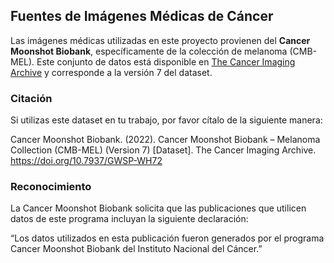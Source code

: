 ## Fuentes de Imágenes Médicas de Cáncer

Las imágenes médicas utilizadas en este proyecto provienen del **Cancer Moonshot Biobank**, específicamente de la colección de melanoma (CMB-MEL). Este conjunto de datos está disponible en [The Cancer Imaging Archive](https://doi.org/10.7937/GWSP-WH72) y corresponde a la versión 7 del dataset.

### Citación

Si utilizas este dataset en tu trabajo, por favor cítalo de la siguiente manera:

Cancer Moonshot Biobank. (2022). Cancer Moonshot Biobank – Melanoma Collection (CMB-MEL) (Version 7) [Dataset]. The Cancer Imaging Archive. https://doi.org/10.7937/GWSP-WH72

### Reconocimiento

La Cancer Moonshot Biobank solicita que las publicaciones que utilicen datos de este programa incluyan la siguiente declaración:

“Los datos utilizados en esta publicación fueron generados por el programa Cancer Moonshot Biobank del Instituto Nacional del Cáncer.”
